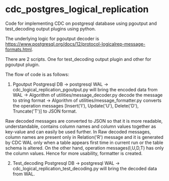 # cdc_postgres_logical_replication
Code for implementing CDC on postgresql database using pgoutput and test_decoding output plugins using python.

The underlying logic for pgoutput decoder is https://www.postgresql.org/docs/12/protocol-logicalrep-message-formats.html.

There are 2 scripts. One for test_decoding output plugin and other for pgoutput plugin.

The flow of code is as follows: 

1. Pgoutput
Postgresql DB -> postgresql WAL -> cdc_logical_replication_pgoutput.py will bring the encoded data from WAL -> Algorithm of utilities/message_decoder.py decode the message to string format -> Algorithm of utilities/message_formatter.py converts the operation messages [Insert('I'), Update('U'), Delete('D'), Truncate('T')] to JSON format.

  Raw decoded messages are converted to JSON so that it is more readable, understandable, contains column names and column values together as key-value and can easily be used further. In Raw decoded messages, column names are present only in Relation('R') message and it is generated by CDC WAL only when a table appears first time in current run or the table schema is altered. On the other hand, operation messages(I,U,D,T) has only the column values. Hence for more usability, formatter is created.

2. Test_decoding
Postgresql DB -> postgresql WAL -> cdc_logical_replication_test_decoding.py will bring the decoded data from WAL.
